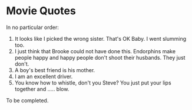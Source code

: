 Movie Quotes
============

In no particular order:

1.  It looks like I picked the wrong sister. That's OK Baby. I went slumming too.
2.  I just think that Brooke could not have done this. Endorphins make people happy and happy people don't shoot their husbands. They just don't.
3.  A boy's best friend is his mother.
4.  I am an excellent driver.
5.  You know how to whistle, don't you Steve? You just put your lips together and ..... blow.

To be completed.